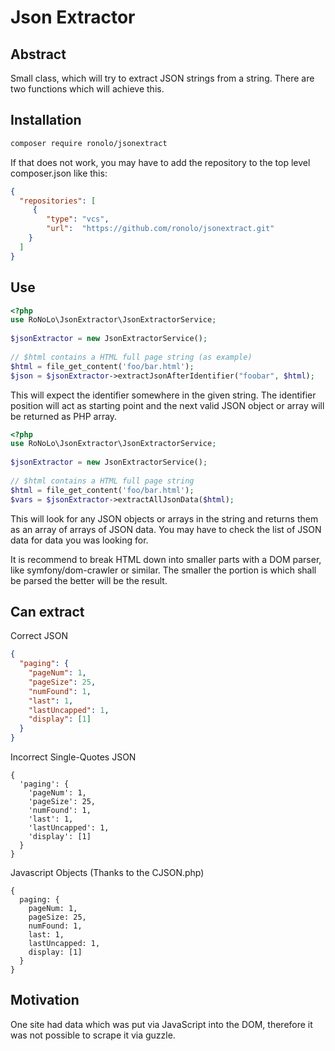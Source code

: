 # Json Extractor

## Abstract

Small class, which will try to extract JSON strings from a string. 
There are two functions which will achieve this.

## Installation

```bash
composer require ronolo/jsonextract
```

If that does not work, you may have to add the repository to the top level composer.json like this:

```json
{
  "repositories": [
     {
        "type": "vcs",
        "url":  "https://github.com/ronolo/jsonextract.git"
    }
  ]
}
```

## Use

```php
<?php
use RoNoLo\JsonExtractor\JsonExtractorService; 
 
$jsonExtractor = new JsonExtractorService();
 
// $html contains a HTML full page string (as example)
$html = file_get_content('foo/bar.html');
$json = $jsonExtractor->extractJsonAfterIdentifier("foobar", $html);
```
 
This will expect the identifier somewhere in the given string. The identifier
position will act as starting point and the next valid JSON object or array will
be returned as PHP array.
 
```php
<?php
use RoNoLo\JsonExtractor\JsonExtractorService; 
 
$jsonExtractor = new JsonExtractorService();
 
// $html contains a HTML full page string
$html = file_get_content('foo/bar.html');
$vars = $jsonExtractor->extractAllJsonData($html);
```

This will look for any JSON objects or arrays in the string and 
returns them as an array of arrays of JSON data. You may have to check the 
list of JSON data for data you was looking for.

It is recommend to break HTML down into smaller parts with a DOM parser,
like symfony/dom-crawler or similar. The smaller the portion is which shall
be parsed the better will be the result.

## Can extract

Correct JSON

```json
{
  "paging": {
    "pageNum": 1,
    "pageSize": 25,
    "numFound": 1,
    "last": 1,
    "lastUncapped": 1,
    "display": [1]
  }
}
``` 

Incorrect Single-Quotes JSON

```
{
  'paging': {
    'pageNum': 1,
    'pageSize': 25,
    'numFound': 1,
    'last': 1,
    'lastUncapped': 1,
    'display': [1]
  }
}
``` 

Javascript Objects (Thanks to the CJSON.php)

```
{
  paging: {
    pageNum: 1,
    pageSize: 25,
    numFound: 1,
    last: 1,
    lastUncapped: 1,
    display: [1]
  }
}
```

 
## Motivation

One site had data which was put via JavaScript into the DOM, therefore it was 
not possible to scrape it via guzzle.